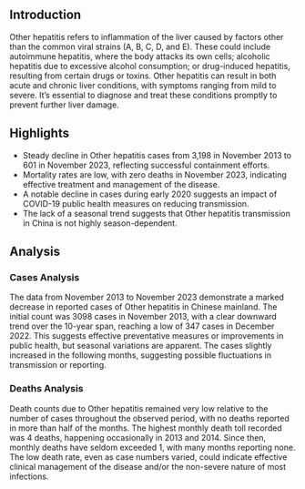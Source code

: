 ## Introduction

Other hepatitis refers to inflammation of the liver caused by factors other than the common viral strains (A, B, C, D, and E). These could include autoimmune hepatitis, where the body attacks its own cells; alcoholic hepatitis due to excessive alcohol consumption; or drug-induced hepatitis, resulting from certain drugs or toxins. Other hepatitis can result in both acute and chronic liver conditions, with symptoms ranging from mild to severe. It’s essential to diagnose and treat these conditions promptly to prevent further liver damage.
## Highlights

- Steady decline in Other hepatitis cases from 3,198 in November 2013 to 601 in November 2023, reflecting successful containment efforts. <br/>
- Mortality rates are low, with zero deaths in November 2023, indicating effective treatment and management of the disease. <br/>
- A notable decline in cases during early 2020 suggests an impact of COVID-19 public health measures on reducing transmission. <br/>
- The lack of a seasonal trend suggests that Other hepatitis transmission in China is not highly season-dependent. <br/>
## Analysis

### Cases Analysis
The data from November 2013 to November 2023 demonstrate a marked decrease in reported cases of Other hepatitis in Chinese mainland. The initial count was 3098 cases in November 2013, with a clear downward trend over the 10-year span, reaching a low of 347 cases in December 2022. This suggests effective preventative measures or improvements in public health, but seasonal variations are apparent. The cases slightly increased in the following months, suggesting possible fluctuations in transmission or reporting.

### Deaths Analysis
Death counts due to Other hepatitis remained very low relative to the number of cases throughout the observed period, with no deaths reported in more than half of the months. The highest monthly death toll recorded was 4 deaths, happening occasionally in 2013 and 2014. Since then, monthly deaths have seldom exceeded 1, with many months reporting none. The low death rate, even as case numbers varied, could indicate effective clinical management of the disease and/or the non-severe nature of most infections.
